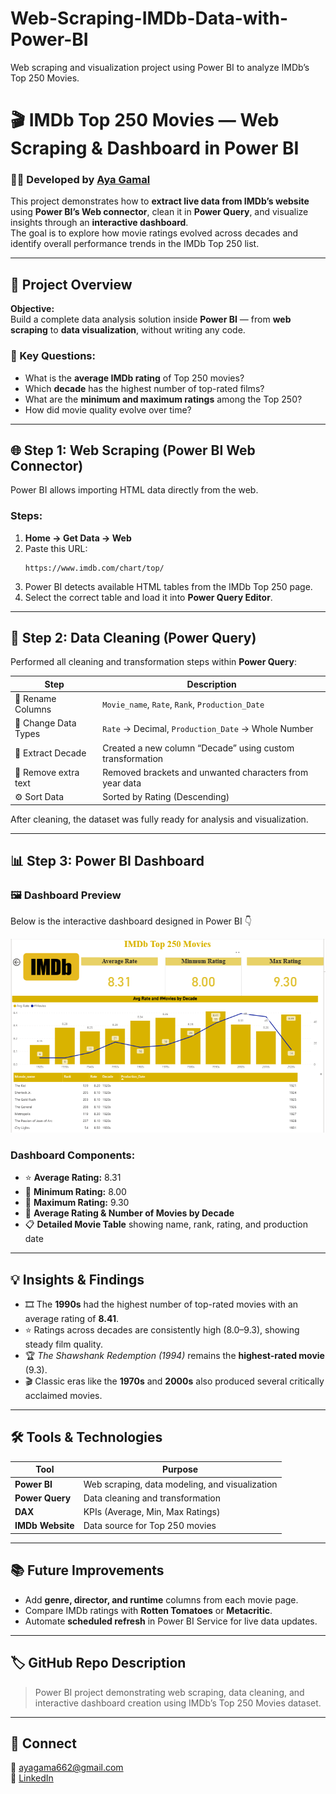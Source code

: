 # Web-Scraping-IMDb-Data-with-Power-BI
Web scraping and visualization project using Power BI to analyze IMDb’s Top 250 Movies.
# 🎬 IMDb Top 250 Movies — Web Scraping & Dashboard in Power BI
### 👩‍💻 Developed by [Aya Gamal](https://linkedin.com/in/aya-gamal-senara)

This project demonstrates how to **extract live data from IMDb’s website** using **Power BI’s Web connector**, clean it in **Power Query**, and visualize insights through an **interactive dashboard**.  
The goal is to explore how movie ratings evolved across decades and identify overall performance trends in the IMDb Top 250 list.

---

## 🚀 Project Overview
**Objective:**  
Build a complete data analysis solution inside **Power BI** — from **web scraping** to **data visualization**, without writing any code.

### 🔹 Key Questions:
- What is the **average IMDb rating** of Top 250 movies?  
- Which **decade** has the highest number of top-rated films?  
- What are the **minimum and maximum ratings** among the Top 250?  
- How did movie quality evolve over time?

---

## 🌐 Step 1: Web Scraping (Power BI Web Connector)
Power BI allows importing HTML data directly from the web.

### Steps:
1. **Home → Get Data → Web**  
2. Paste this URL:  
   ```
   https://www.imdb.com/chart/top/
   ```
3. Power BI detects available HTML tables from the IMDb Top 250 page.  
4. Select the correct table and load it into **Power Query Editor**.

---

## 🧹 Step 2: Data Cleaning (Power Query)
Performed all cleaning and transformation steps within **Power Query**:

| Step | Description |
|------|-------------|
| 🧾 Rename Columns | `Movie_name`, `Rate`, `Rank`, `Production_Date` |
| 🔢 Change Data Types | `Rate` → Decimal, `Production_Date` → Whole Number |
| 🧽 Extract Decade | Created a new column “Decade” using custom transformation |
| 🔄 Remove extra text | Removed brackets and unwanted characters from year data |
| ⚙️ Sort Data | Sorted by Rating (Descending) |

After cleaning, the dataset was fully ready for analysis and visualization.

---

## 📊 Step 3: Power BI Dashboard

### 🖼️ Dashboard Preview
Below is the interactive dashboard designed in Power BI 👇

![IMDb Power BI Dashboard](imdb.png)

### Dashboard Components:
- ⭐ **Average Rating:** 8.31  
- 🔻 **Minimum Rating:** 8.00  
- 🔺 **Maximum Rating:** 9.30  
- 📅 **Average Rating & Number of Movies by Decade**  
- 📋 **Detailed Movie Table** showing name, rank, rating, and production date  

---

## 💡 Insights & Findings
- 🎞️ The **1990s** had the highest number of top-rated movies with an average rating of **8.41**.  
- ⭐ Ratings across decades are consistently high (8.0–9.3), showing steady film quality.  
- 🏆 *The Shawshank Redemption (1994)* remains the **highest-rated movie** (9.3).  
- 🎬 Classic eras like the **1970s** and **2000s** also produced several critically acclaimed movies.  

---

## 🛠️ Tools & Technologies
| Tool | Purpose |
|------|----------|
| **Power BI** | Web scraping, data modeling, and visualization |
| **Power Query** | Data cleaning and transformation |
| **DAX** | KPIs (Average, Min, Max Ratings) |
| **IMDb Website** | Data source for Top 250 movies |

---

## 📚 Future Improvements
- Add **genre, director, and runtime** columns from each movie page.  
- Compare IMDb ratings with **Rotten Tomatoes** or **Metacritic**.  
- Automate **scheduled refresh** in Power BI Service for live data updates.  

---

## 🏷️ GitHub Repo Description
> Power BI project demonstrating web scraping, data cleaning, and interactive dashboard creation using IMDb’s Top 250 Movies dataset.

---

## 🔗 Connect
📧 [ayagama662@gmail.com](mailto:ayagama662@gmail.com)  
🔗 [LinkedIn](https://linkedin.com/in/aya-gamal-senara)
